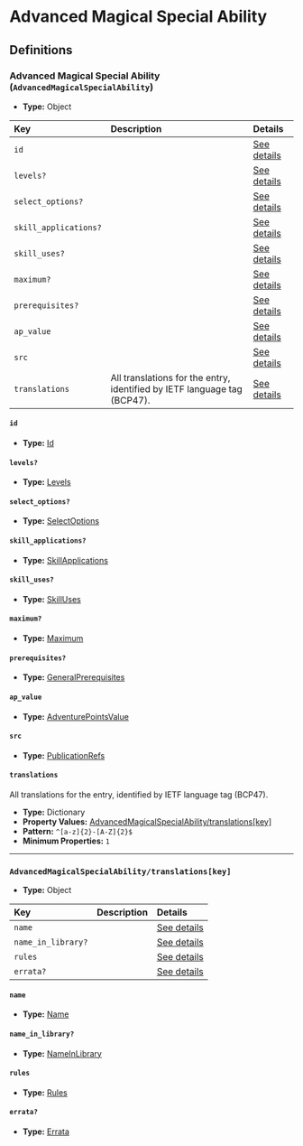 # Advanced Magical Special Ability

## Definitions

### <a name="AdvancedMagicalSpecialAbility"></a> Advanced Magical Special Ability (`AdvancedMagicalSpecialAbility`)

- **Type:** Object

Key | Description | Details
:-- | :-- | :--
`id` |  | <a href="#AdvancedMagicalSpecialAbility/id">See details</a>
`levels?` |  | <a href="#AdvancedMagicalSpecialAbility/levels">See details</a>
`select_options?` |  | <a href="#AdvancedMagicalSpecialAbility/select_options">See details</a>
`skill_applications?` |  | <a href="#AdvancedMagicalSpecialAbility/skill_applications">See details</a>
`skill_uses?` |  | <a href="#AdvancedMagicalSpecialAbility/skill_uses">See details</a>
`maximum?` |  | <a href="#AdvancedMagicalSpecialAbility/maximum">See details</a>
`prerequisites?` |  | <a href="#AdvancedMagicalSpecialAbility/prerequisites">See details</a>
`ap_value` |  | <a href="#AdvancedMagicalSpecialAbility/ap_value">See details</a>
`src` |  | <a href="#AdvancedMagicalSpecialAbility/src">See details</a>
`translations` | All translations for the entry, identified by IETF language tag (BCP47). | <a href="#AdvancedMagicalSpecialAbility/translations">See details</a>

#### <a name="AdvancedMagicalSpecialAbility/id"></a> `id`

- **Type:** <a href="../_Activatable.md#Id">Id</a>

#### <a name="AdvancedMagicalSpecialAbility/levels"></a> `levels?`

- **Type:** <a href="../_Activatable.md#Levels">Levels</a>

#### <a name="AdvancedMagicalSpecialAbility/select_options"></a> `select_options?`

- **Type:** <a href="../_Activatable.md#SelectOptions">SelectOptions</a>

#### <a name="AdvancedMagicalSpecialAbility/skill_applications"></a> `skill_applications?`

- **Type:** <a href="../_Activatable.md#SkillApplications">SkillApplications</a>

#### <a name="AdvancedMagicalSpecialAbility/skill_uses"></a> `skill_uses?`

- **Type:** <a href="../_Activatable.md#SkillUses">SkillUses</a>

#### <a name="AdvancedMagicalSpecialAbility/maximum"></a> `maximum?`

- **Type:** <a href="../_Activatable.md#Maximum">Maximum</a>

#### <a name="AdvancedMagicalSpecialAbility/prerequisites"></a> `prerequisites?`

- **Type:** <a href="../_Prerequisite.md#GeneralPrerequisites">GeneralPrerequisites</a>

#### <a name="AdvancedMagicalSpecialAbility/ap_value"></a> `ap_value`

- **Type:** <a href="../_Activatable.md#AdventurePointsValue">AdventurePointsValue</a>

#### <a name="AdvancedMagicalSpecialAbility/src"></a> `src`

- **Type:** <a href="../source/_PublicationRef.md#PublicationRefs">PublicationRefs</a>

#### <a name="AdvancedMagicalSpecialAbility/translations"></a> `translations`

All translations for the entry, identified by IETF language tag (BCP47).

- **Type:** Dictionary
- **Property Values:** <a href="#AdvancedMagicalSpecialAbility/translations[key]">AdvancedMagicalSpecialAbility/translations[key]</a>
- **Pattern:** `^[a-z]{2}-[A-Z]{2}$`
- **Minimum Properties:** `1`

---

### <a name="AdvancedMagicalSpecialAbility/translations[key]"></a> `AdvancedMagicalSpecialAbility/translations[key]`

- **Type:** Object

Key | Description | Details
:-- | :-- | :--
`name` |  | <a href="#AdvancedMagicalSpecialAbility/translations[key]/name">See details</a>
`name_in_library?` |  | <a href="#AdvancedMagicalSpecialAbility/translations[key]/name_in_library">See details</a>
`rules` |  | <a href="#AdvancedMagicalSpecialAbility/translations[key]/rules">See details</a>
`errata?` |  | <a href="#AdvancedMagicalSpecialAbility/translations[key]/errata">See details</a>

#### <a name="AdvancedMagicalSpecialAbility/translations[key]/name"></a> `name`

- **Type:** <a href="../_Activatable.md#Name">Name</a>

#### <a name="AdvancedMagicalSpecialAbility/translations[key]/name_in_library"></a> `name_in_library?`

- **Type:** <a href="../_Activatable.md#NameInLibrary">NameInLibrary</a>

#### <a name="AdvancedMagicalSpecialAbility/translations[key]/rules"></a> `rules`

- **Type:** <a href="../_Activatable.md#Rules">Rules</a>

#### <a name="AdvancedMagicalSpecialAbility/translations[key]/errata"></a> `errata?`

- **Type:** <a href="../source/_Erratum.md#Errata">Errata</a>

